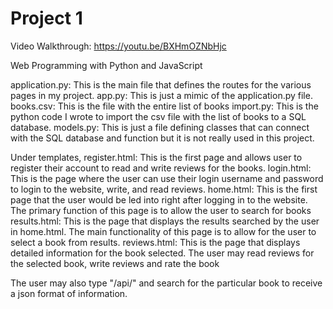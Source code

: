 # Project 1

Video Walkthrough: https://youtu.be/BXHmOZNbHjc

Web Programming with Python and JavaScript

application.py: This is the main file that defines the routes for the various pages in my project. 
app.py: This is just a mimic of the application.py file. 
books.csv: This is the file with the entire list of books
import.py: This is the python code I wrote to import the csv file with the list of books to a SQL database. 
models.py: This is just a file defining classes that can connect with the SQL database and function but it is not really used in this project. 

Under templates, 
register.html: This is the first page and allows user to register their account to read and write reviews for the books. 
login.html: This is the page where the user can use their login username and password to login to the website, write, and read reviews. 
home.html: This is the first page that the user would be led into right after logging in to the website. The primary function of this page is to allow the user to search for books
results.html: This is the page that displays the results searched by the user in home.html. The main functionality of this page is to allow for the user to select a book from results. 
reviews.html: This is the page that displays detailed information for the book selected. The user may read reviews for the selected book, write reviews and rate the book

The user may also type "/api/<isbn>" and search for the particular book to receive a json format of information. 
